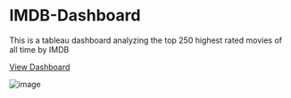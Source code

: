 # IMDB-Dashboard
This is a tableau dashboard analyzing the top 250 highest rated movies of all time by IMDB

[View Dashboard](https://public.tableau.com/views/IMDB_16954076710510/IMDBTOP250?:language=en-US&:display_count=n&:origin=viz_share_link)

![image](https://github.com/TheekshithaVaratharajsarma/IMDB-Dashboard/assets/129731048/20f87ffd-5fd3-4013-bfb6-cffbb48ebdb6)

